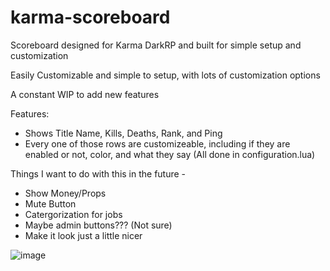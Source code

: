 # karma-scoreboard
Scoreboard designed for Karma DarkRP and built for simple setup and customization


Easily Customizable and simple to setup, with lots of customization options

A constant WIP to add new features

Features:

- Shows Title Name, Kills, Deaths, Rank, and Ping
- Every one of those rows are customizeable, including if they are enabled or not, color, and what they say (All done in configuration.lua)


Things I want to do with this in the future - 

- Show Money/Props
- Mute Button
- Catergorization for jobs
- Maybe admin buttons??? (Not sure)
- Make it look just a little nicer


![image](https://user-images.githubusercontent.com/107073565/178240048-092763ad-8c4d-4181-b8e5-32f2021edf00.png)
